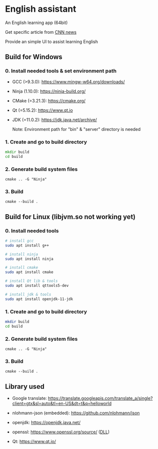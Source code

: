 # English assistant

An English learning app (64bit)

Get specific article from [CNN news](https://edition.cnn.com/)

Provide an simple UI to assist learning English

## Build for Windows

### 0. Install needed tools & set environment path

- GCC (>9.3.0): https://www.mingw-w64.org/downloads/

- Ninja (1.10.0): https://ninja-build.org/

- CMake (=3.21.3): https://cmake.org/

- Qt (=5.15.2): https://www.qt.io

- JDK (=11.0.2): https://jdk.java.net/archive/

  Note: Environment path for "bin" & "server" directory is needed

### 1. Create and go to build directory

```cmd
mkdir build
cd build
```

### 2. Generate build system files

`cmake .. -G "Ninja"`

### 3. Build

`cmake --build .`

## Build for Linux (libjvm.so not working yet)

### 0. Install needed tools

```sh
# install gcc
sudo apt install g++

# install ninja
sudo apt install ninja

# install cmake
sudo apt install cmake

# install Qt lib & tools
sudo apt install qttools5-dev

# install jdk & tools
sudo apt install openjdk-11-jdk
```

### 1. Create and go to build directory

```sh
mkdir build
cd build
```

### 2. Generate build system files

`cmake .. -G "Ninja"`

### 3. Build

`cmake --build .`


## Library used

- Google translate: https://translate.googleapis.com/translate_a/single?client=gtx&sl=auto&tl=en-US&dt=t&q=helloworld

- nlohmann-json (embedded): https://github.com/nlohmann/json

- openjdk: https://openjdk.java.net/

- openssl: https://www.openssl.org/source/ ([DLL](https://slproweb.com/products/Win32OpenSSL.html))

- Qt: https://www.qt.io/
